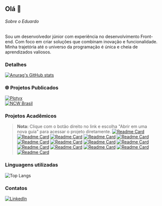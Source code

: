 ## Olá 👋

###### Sobre o Eduardo
Sou um desenvolvedor júnior com experiência no desenvolvimento Front-end. Com foco em criar soluções que combinam inovação e funcionalidade. Minha trajetória até o universo da programação é única e cheia de aprendizados valiosos.

### Detalhes

[![Anurag's GitHub stats](https://github-readme-stats.vercel.app/api?username=EduardoSa23&show_icons=true&theme=dark)](https://github.com/anuraghazra/github-readme-stats)

### 🌐 Projetos Publicados

[![Plotyx](https://img.shields.io/badge/Acessar%20Plotyx-000?style=for-the-badge&logo=google-chrome&logoColor=white)](https://plotyx.com/)</br>
[![NCW Brasil](https://img.shields.io/badge/Acessar%20NCW%20Brasil-004aad?style=for-the-badge&logo=internet-explorer&logoColor=white)](https://www.ncwbrasil.com.br/)


### Projetos Acadêmicos
> **Nota:** Clique com o botão direito no link e escolha "Abrir em uma nova guia" para acessar o projeto diretamente.
[![Readme Card](https://github-readme-stats.vercel.app/api/pin/?username=EduardoSa23&repo=lista-de-contatos&theme=dark)](https://lista-de-contatos-black-one.vercel.app/)
[![Readme Card](https://github-readme-stats.vercel.app/api/pin/?username=EduardoSa23&repo=minhas-tarefas&theme=dark)](https://minhas-tarefas-black-one.vercel.app/)
[![Readme Card](https://github-readme-stats.vercel.app/api/pin/?username=EduardoSa23&repo=base_exercicio_css_in_js&theme=dark)](https://base-exercicio-css-in-js-hazel.vercel.app/)
[![Readme Card](https://github-readme-stats.vercel.app/api/pin/?username=EduardoSa23&repo=calculo_imc&theme=dark)](https://calculo-imc-one-bay.vercel.app/)
[![Readme Card](https://github-readme-stats.vercel.app/api/pin/?username=EduardoSa23&repo=github_perfil&theme=dark)](https://github-perfil-xi-lake.vercel.app/)
[![Readme Card](https://github-readme-stats.vercel.app/api/pin/?username=EduardoSa23&repo=todo-vue&theme=dark)](https://todo-vue-mu-lac.vercel.app/)
[![Readme Card](https://github-readme-stats.vercel.app/api/pin/?username=EduardoSa23&repo=calculadora_vue&theme=dark)](https://calculadora-vue-inky.vercel.app/)
[![Readme Card](https://github-readme-stats.vercel.app/api/pin/?username=EduardoSa23&repo=evento_aniversario&theme=dark)](https://evento-aniversario-s5t1.vercel.app/)
[![Readme Card](https://github-readme-stats.vercel.app/api/pin/?username=EduardoSa23&repo=sorteador_grunt&theme=dark)](https://sorteador-grunt-eduardo.vercel.app/)
[![Readme Card](https://github-readme-stats.vercel.app/api/pin/?username=EduardoSa23&repo=clone_disneyplus&theme=dark)](https://clone-disneyplus-gamma-tawny.vercel.app/)
[![Readme Card](https://github-readme-stats.vercel.app/api/pin/?username=EduardoSa23&repo=pagina_filme&theme=dark)](https://pagina-filme-phi.vercel.app/)
[![Readme Card](https://github-readme-stats.vercel.app/api/pin/?username=EduardoSa23&repo=loja-ternos&theme=dark)](https://loja-ternos.vercel.app/)
[![Readme Card](https://github-readme-stats.vercel.app/api/pin/?username=EduardoSa23&repo=restaurante_projeto3&theme=dark)](https://restaurante-ruby.vercel.app/)
[![Readme Card](https://github-readme-stats.vercel.app/api/pin/?username=EduardoSa23&repo=loja-tenis&theme=dark)](https://loja-tenis-ten.vercel.app/)

### Linguagens utilizadas

![Top Langs](https://github-readme-stats.vercel.app/api/top-langs/?username=EduardoSa23&layout=compact&langs_count=10)

### Contatos

[![LinkedIn](https://img.shields.io/badge/-Meu%20LinkedIn-0A66C2?style=for-the-badge&logo=linkedin&logoColor=white)](https://www.linkedin.com/in/sa-eduardo/)
